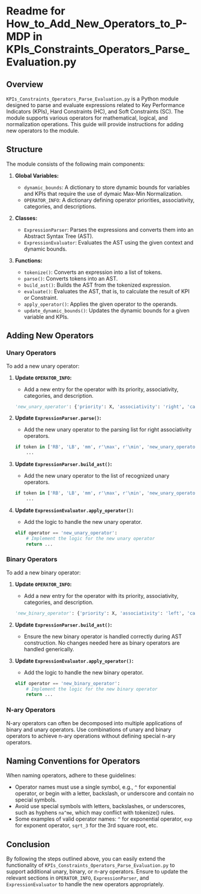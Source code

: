 # Readme for How_to_Add_New_Operators_to_P-MDP in KPIs_Constraints_Operators_Parse_Evaluation.py

## Overview

`KPIs_Constraints_Operators_Parse_Evaluation.py` is a Python module designed to parse and evaluate expressions related to Key Performance Indicators (KPIs), Hard Constraints (HC), and Soft Constraints (SC). The module supports various operators for mathematical, logical, and normalization operations. This guide will provide instructions for adding new operators to the module.

## Structure

The module consists of the following main components:

1. **Global Variables:**

   - `dynamic_bounds`: A dictionary to store dynamic bounds for variables and KPIs that require the use of dymaic Max-Min Normalization.
   - `OPERATOR_INFO`: A dictionary defining operator priorities, associativity, categories, and descriptions.
2. **Classes:**

   - `ExpressionParser`: Parses the expressions and converts them into an Abstract Syntax Tree (AST).
   - `ExpressionEvaluator`: Evaluates the AST using the given context and dynamic bounds.
3. **Functions:**

   - `tokenize()`: Converts an expression into a list of tokens.
   - `parse()`: Converts tokens into an AST.
   - `build_ast()`: Builds the AST from the tokenized expression.
   - `evaluate()`: Evaluates the AST, that is, to calculate the result of KPI or Constraint.
   - `apply_operator()`: Applies the given operator to the operands.
   - `update_dynamic_bounds()`: Updates the dynamic bounds for a given variable and KPIs.

## Adding New Operators

### Unary Operators

To add a new unary operator:

1. **Update `OPERATOR_INFO`:**

   - Add a new entry for the operator with its priority, associativity, categories, and description.

   ```python
   'new_unary_operator': {'priority': X, 'associativity': 'right', 'category': ['KPI', 'HC', 'SC'], 'description': 'New Unary Operator Description'},
   ```
2. **Update `ExpressionParser.parse()`:**

   - Add the new unary operator to the parsing list for right associativity operators.

   ```python
   if token in ['RB', 'LB', 'mm', r'\max', r'\min', 'new_unary_operator']:  # Unary Operator
       ...
   ```
3. **Update `ExpressionParser.build_ast()`:**

   - Add the new unary operator to the list of recognized unary operators.

   ```python
   if token in ['RB', 'LB', 'mm', r'\max', r'\min', 'new_unary_operator']:  # Unary Operator
       ...
   ```
4. **Update `ExpressionEvaluator.apply_operator()`:**

   - Add the logic to handle the new unary operator.

   ```python
   elif operator == 'new_unary_operator':
       # Implement the logic for the new unary operator
       return ...
   ```

### Binary Operators

To add a new binary operator:

1. **Update `OPERATOR_INFO`:**

   - Add a new entry for the operator with its priority, associativity, categories, and description.

   ```python
   'new_binary_operator': {'priority': X, 'associativity': 'left', 'category': ['KPI', 'HC', 'SC'], 'description': 'New Binary Operator Description'},
   ```
2. **Update `ExpressionParser.build_ast()`:**

   - Ensure the new binary operator is handled correctly during AST construction. No changes needed here as binary operators are handled generically.
3. **Update `ExpressionEvaluator.apply_operator()`:**

   - Add the logic to handle the new binary operator.

   ```python
   elif operator == 'new_binary_operator':
       # Implement the logic for the new binary operator
       return ...
   ```

### N-ary Operators

N-ary operators can often be decomposed into multiple applications of binary and unary operators. Use combinations of unary and binary operators to achieve n-ary operations without defining special n-ary operators.

## Naming Conventions for Operators

When naming operators, adhere to these guidelines:

- Operator names must use a single symbol, e.g., `^` for exponential operator, or begin with a letter, backslash, or underscore and contain no special symbols.
- Avoid use special symbols with letters, backslashes, or underscores, such as hyphens `na^me`, which may conflict with tokenize() rules.
- Some examples of valid operator names: `^` for exponential operator, `exp` for exponent operator, `sqrt_3` for the 3rd square root, etc.

## Conclusion

By following the steps outlined above, you can easily extend the functionality of `KPIs_Constraints_Operators_Parse_Evaluation.py` to support additional unary, binary, or n-ary operators. Ensure to update the relevant sections in `OPERATOR_INFO`, `ExpressionParser`, and `ExpressionEvaluator` to handle the new operators appropriately.
